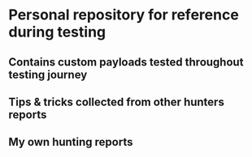 # Personal repository for reference during testing

## Contains custom payloads tested throughout testing journey

## Tips & tricks collected from other hunters reports

## My own hunting reports
